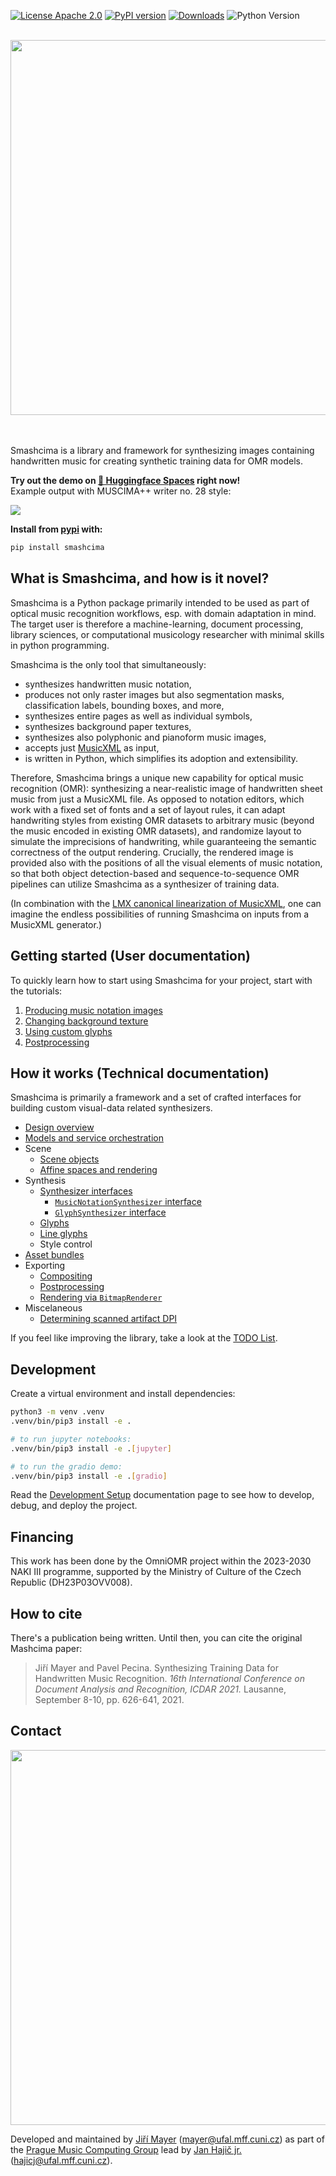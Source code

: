 [![License Apache 2.0](https://badgen.net/badge/license/apache2.0/blue)](https://github.com/OMR-Research/Smashcima/blob/main/LICENSE)
[![PyPI version](https://badge.fury.io/py/smashcima.svg)](https://pypi.org/project/smashcima/)
[![Downloads](https://static.pepy.tech/badge/smashcima)](https://pepy.tech/project/smashcima)
![Python Version](https://badgen.net/badge/python/3.8+/cyan)

<div align="center">
    <br/>
    <img src="docs/assets/smashcima-logo.svg" width="600px">
    <br/>
    <br/>
    <br/>
</div>

Smashcima is a library and framework for synthesizing images containing handwritten music for creating synthetic training data for OMR models.

**Try out the demo on [🤗 Huggingface Spaces](https://huggingface.co/spaces/Jirka-Mayer/Smashcima) right now!**<br/>
Example output with MUSCIMA++ writer no. 28 style:

<img src="docs/assets/readme-example.jpg"><br/>

**Install from [pypi](https://pypi.org/project/smashcima/) with:**

```bash
pip install smashcima
```

## What is Smashcima, and how is it novel?

Smashcima is a Python package primarily intended to be used as part of optical music recognition workflows, esp. with domain adaptation in mind. The target user is therefore a machine-learning, document processing, library sciences, or computational musicology researcher with minimal skills in python programming.

Smashcima is the only tool that simultaneously:

- synthesizes handwritten music notation,
- produces not only raster images but also segmentation masks, classification labels, bounding boxes, and more,
- synthesizes entire pages as well as individual symbols,
- synthesizes background paper textures,
- synthesizes also polyphonic and pianoform music images,
- accepts just [MusicXML](https://www.musicxml.com/) as input,
- is written in Python, which simplifies its adoption and extensibility.

Therefore, Smashcima brings a unique new capability for optical music recognition (OMR): synthesizing a near-realistic image of handwritten sheet music from just a MusicXML file. As opposed to notation editors, which work with a fixed set of fonts and a set of layout rules, it can adapt handwriting styles from existing OMR datasets to arbitrary music (beyond the music encoded in existing OMR datasets), and randomize layout to simulate the imprecisions of handwriting, while guaranteeing the semantic correctness of the output rendering. Crucially, the rendered image is provided also with the positions of all the visual elements of music notation, so that both object detection-based and sequence-to-sequence OMR pipelines can utilize Smashcima as a synthesizer of training data.

(In combination with the [LMX canonical linearization of MusicXML](https://github.com/Jirka-Mayer/lmx), one can imagine the endless possibilities of running Smashcima on inputs from a MusicXML generator.)

## Getting started (User documentation)

To quickly learn how to start using Smashcima for your project, start with the tutorials:

1. [Producing music notation images](docs/tutorials/1-producing-music-notation-images.md)
2. [Changing background texture](docs/tutorials/2-changing-background-texture.md)
3. [Using custom glyphs](docs/tutorials/3-using-custom-glyphs.md)
4. [Postprocessing](docs/tutorials/4-postprocessing.md)


## How it works (Technical documentation)

Smashcima is primarily a framework and a set of crafted interfaces for building custom visual-data related synthesizers.

- [Design overview](docs/design-overview.md)
- [Models and service orchestration](docs/models-and-service-orchestration.md)
- Scene
    - [Scene objects](docs/scene-objects.md)
    - [Affine spaces and rendering](docs/affine-spaces-and-rendering.md)
- Synthesis
    - [Synthesizer interfaces](docs/synthesizer-interfaces.md)
        - [`MusicNotationSynthesizer` interface](docs/music-notation-synthesizer.md)
        - [`GlyphSynthesizer` interface](docs/glyph-synthesizer.md)
    - [Glyphs](docs/glyphs.md)
    - [Line glyphs](docs/line-glyphs.md)
    - Style control
- [Asset bundles](docs/asset-bundles.md)
- Exporting
    - [Compositing](docs/compositing.md)
    - [Postprocessing](docs/postprocessing.md)
    - [Rendering via `BitmapRenderer`](docs/rendering-via-bitmap-renderer.md)
- Miscelaneous
    - [Determining scanned artifact DPI](docs/determining-scanned-artifact-dpi.md)

If you feel like improving the library, take a look at the [TODO List](docs/todo-list.md).


## Development

Create a virtual environment and install dependencies:

```bash
python3 -m venv .venv
.venv/bin/pip3 install -e .

# to run jupyter notebooks:
.venv/bin/pip3 install -e .[jupyter]

# to run the gradio demo:
.venv/bin/pip3 install -e .[gradio]
```

Read the [Development Setup](docs/development-setup.md) documentation page to see how to develop, debug, and deploy the project.


## Financing

This work has been done by the OmniOMR project within the 2023-2030 NAKI III programme, supported by the Ministry of Culture of the Czech Republic (DH23P03OVV008).


## How to cite

There's a publication being written. Until then, you can cite the original Mashcima paper:

> Jiří Mayer and Pavel Pecina. Synthesizing Training Data for Handwritten Music Recognition. *16th International Conference on Document Analysis and Recognition, ICDAR 2021.* Lausanne, September 8-10, pp. 626-641, 2021.


## Contact

<img src="https://ufal.mff.cuni.cz/~hajicj/2024/images/logo-large.png" width="600px">

Developed and maintained by [Jiří Mayer](https://ufal.mff.cuni.cz/jiri-mayer) ([mayer@ufal.mff.cuni.cz](mailto:mayer@ufal.mff.cuni.cz)) as part of the [Prague Music Computing Group](https://ufal.mff.cuni.cz/pmcg) lead by [Jan Hajič jr.](https://ufal.mff.cuni.cz/jan-hajic-jr) ([hajicj@ufal.mff.cuni.cz](mailto:hajicj@ufal.mff.cuni.cz)).
